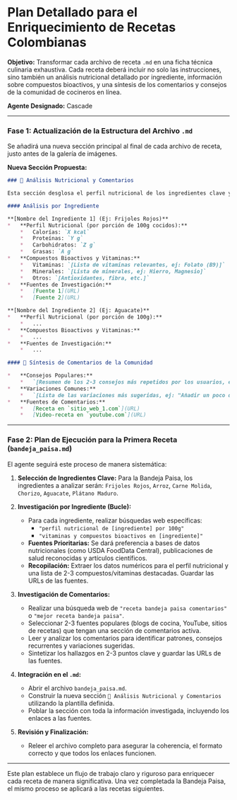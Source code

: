# Plan Detallado para el Enriquecimiento de Recetas Colombianas

**Objetivo:** Transformar cada archivo de receta `.md` en una ficha técnica culinaria exhaustiva. Cada receta deberá incluir no solo las instrucciones, sino también un análisis nutricional detallado por ingrediente, información sobre compuestos bioactivos, y una síntesis de los comentarios y consejos de la comunidad de cocineros en línea.

**Agente Designado:** Cascade

---

### **Fase 1: Actualización de la Estructura del Archivo `.md`**

Se añadirá una nueva sección principal al final de cada archivo de receta, justo antes de la galería de imágenes.

**Nueva Sección Propuesta:**

```markdown
### 🔬 Análisis Nutricional y Comentarios

Esta sección desglosa el perfil nutricional de los ingredientes clave y resume los consejos y variaciones aportados por la comunidad.

#### Análisis por Ingrediente

**[Nombre del Ingrediente 1] (Ej: Frijoles Rojos)**
*   **Perfil Nutricional (por porción de 100g cocidos):**
    *   Calorías: `X kcal`
    *   Proteínas: `Y g`
    *   Carbohidratos: `Z g`
    *   Grasas: `A g`
*   **Compuestos Bioactivos y Vitaminas:**
    *   Vitaminas: `[Lista de vitaminas relevantes, ej: Folato (B9)]`
    *   Minerales: `[Lista de minerales, ej: Hierro, Magnesio]`
    *   Otros: `[Antioxidantes, fibra, etc.]`
*   **Fuentes de Investigación:**
    *   [Fuente 1](URL)
    *   [Fuente 2](URL)

**[Nombre del Ingrediente 2] (Ej: Aguacate)**
*   **Perfil Nutricional (por porción de 100g):**
    *   ...
*   **Compuestos Bioactivos y Vitaminas:**
    *   ...
*   **Fuentes de Investigación:**
    *   ...

#### 💬 Síntesis de Comentarios de la Comunidad

*   **Consejos Populares:**
    *   `[Resumen de los 2-3 consejos más repetidos por los usuarios, ej: "Dejar los frijoles en remojo por 24h en lugar de 12h para una mejor cocción."]`
*   **Variaciones Comunes:**
    *   `[Lista de las variaciones más sugeridas, ej: "Añadir un poco de panela a los frijoles para un toque dulce."]`
*   **Fuentes de Comentarios:**
    *   [Receta en `sitio_web_1.com`](URL)
    *   [Video-receta en `youtube.com`](URL)
```

---

### **Fase 2: Plan de Ejecución para la Primera Receta (`bandeja_paisa.md`)**

El agente seguirá este proceso de manera sistemática:

1.  **Selección de Ingredientes Clave:** Para la Bandeja Paisa, los ingredientes a analizar serán: `Frijoles Rojos`, `Arroz`, `Carne Molida`, `Chorizo`, `Aguacate`, `Plátano Maduro`.

2.  **Investigación por Ingrediente (Bucle):**
    *   Para cada ingrediente, realizar búsquedas web específicas:
        *   `"perfil nutricional de [ingrediente] por 100g"`
        *   `"vitaminas y compuestos bioactivos en [ingrediente]"`
    *   **Fuentes Prioritarias:** Se dará preferencia a bases de datos nutricionales (como USDA FoodData Central), publicaciones de salud reconocidas y artículos científicos.
    *   **Recopilación:** Extraer los datos numéricos para el perfil nutricional y una lista de 2-3 compuestos/vitaminas destacadas. Guardar las URLs de las fuentes.

3.  **Investigación de Comentarios:**
    *   Realizar una búsqueda web de `"receta bandeja paisa comentarios"` o `"mejor receta bandeja paisa"`.
    *   Seleccionar 2-3 fuentes populares (blogs de cocina, YouTube, sitios de recetas) que tengan una sección de comentarios activa.
    *   Leer y analizar los comentarios para identificar patrones, consejos recurrentes y variaciones sugeridas.
    *   Sintetizar los hallazgos en 2-3 puntos clave y guardar las URLs de las fuentes.

4.  **Integración en el `.md`:**
    *   Abrir el archivo `bandeja_paisa.md`.
    *   Construir la nueva sección `🔬 Análisis Nutricional y Comentarios` utilizando la plantilla definida.
    *   Poblar la sección con toda la información investigada, incluyendo los enlaces a las fuentes.

5.  **Revisión y Finalización:**
    *   Releer el archivo completo para asegurar la coherencia, el formato correcto y que todos los enlaces funcionen.

---

Este plan establece un flujo de trabajo claro y riguroso para enriquecer cada receta de manera significativa. Una vez completada la Bandeja Paisa, el mismo proceso se aplicará a las recetas siguientes.
